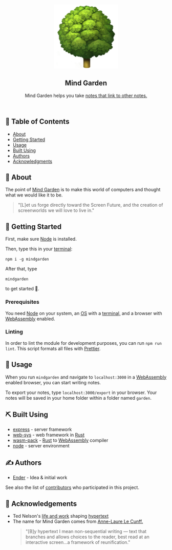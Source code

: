 <p align="center">
  <a href="" rel="noopener">
 <img width=200px height=200px src="https://raw.githubusercontent.com/digitalgardening/mindgarden/main/assets/tree.png" alt="Mind Garden Logo"></a>
</p>
<h2 align="center">Mind Garden</h2>
<p align="center"> Mind Garden helps you take <a href="https://maggieappleton.com/garden-history">notes that link to other notes.</a></p>
    <br>
</p>

## 📝 Table of Contents

- [About](#about)
- [Getting Started](#getting_started)
- [Usage](#usage)
- [Built Using](#built_using)
- [Authors](#authors)
- [Acknowledgments](#acknowledgement)

## 🧐 About <a name = "about"></a>

The point of [Mind Garden](https://www.npmjs.com/package/mindgarden) is to make this world of computers and thought what we would like it to be.

> "[L]et us forge directly toward the Screen Future, and the creation of screenworlds we will love to live in."

## 🏁 Getting Started <a name = "getting_started"></a>

First, make sure [Node](https://nodejs.org/en/download/) is installed.

Then, type this in your [terminal](https://launchschool.com/books/command_line):

`npm i -g mindgarden`

After that, type

`mindgarden`

to get started 🌳.

### Prerequisites

You need [Node](https://nodejs.org/en/download/) on your system, an [OS](http://markburgess.org/os/os.pdf) with a [terminal,](https://launchschool.com/books/command_line) and a browser with [WebAssembly](https://webassembly.org/) enabled.

### Linting

In order to lint the module for development purposes, you can run `npm run lint`. This script formats all files with [Prettier](https://prettier.io/).

## 🎈 Usage <a name="usage"></a>

When you run `mindgarden` and navigate to `localhost:3000` in a [WebAssembly](https://webassembly.org/) enabled browser, you can start writing notes.

To export your notes, type `localhost:3000/export` in your browser. Your notes will be saved in your home folder within a folder named `garden`. 

## ⛏️ Built Using <a name = "built_using"></a>

- [express](https://expressjs.com/) - server framework
- [web-sys](https://rustwasm.github.io/wasm-bindgen/api/web_sys/) - web framework in [Rust](https://doc.rust-lang.org/stable/rust-by-example/)
- [wasm-pack](https://developer.mozilla.org/en-US/docs/WebAssembly/Rust_to_wasm) - [Rust](https://doc.rust-lang.org/stable/rust-by-example/) to [WebAssembly](https://webassembly.org/) compiler
- [node](https://nodejs.org/en/) - server environment

## ✍️ Authors <a name = "authors"></a>

- [Ender](https://github.com/genderev) - Idea & initial work

See also the list of [contributors](https://github.com/digitalgardening/mindgarden/contributors) who participated in this project.

## 🎉 Acknowledgements <a name = "acknowledgement"></a>

- Ted Nelson's [life and work](https://maggieappleton.com/xanadu-patterns) shaping [hypertext](https://monoskop.org/File:Nelson_Ted_Literary_Machines_c1987_chs_0-1.pdf)
- The name for Mind Garden comes from [Anne-Laure Le Cunff.](https://nesslabs.com/mind-garden)
  > "[B]y hypertext I mean non-sequential writing — text that branches and allows choices to the reader, best read at an interactive screen...a framework of reunification."
